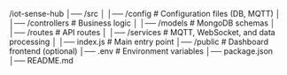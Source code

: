 /iot-sense-hub
│── /src
│   │── /config           # Configuration files (DB, MQTT)
│   │── /controllers      # Business logic
│   │── /models           # MongoDB schemas
│   │── /routes           # API routes
│   │── /services         # MQTT, WebSocket, and data processing
│   │── index.js          # Main entry point
│── /public               # Dashboard frontend (optional)
│── .env                  # Environment variables
│── package.json
│── README.md